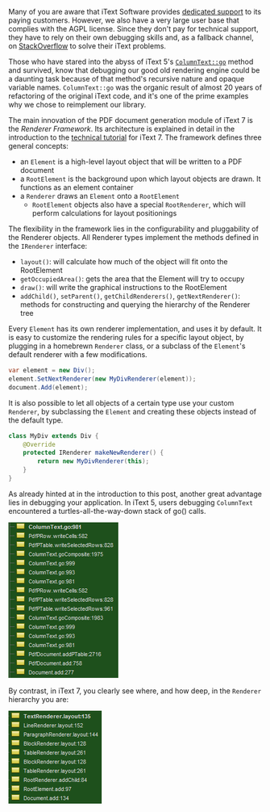 Many of you are aware that iText Software provides [dedicated support](http://itextpdf.com/support) to its paying customers. However, we also have a very large user base that complies with the AGPL license. Since they don't pay for technical support, they have to rely on their own debugging skills and, as a fallback channel, on [StackOverflow](https://stackoverflow.com/questions/tagged/itext) to solve their iText problems.

Those who have stared into the abyss of iText 5's [`ColumnText::go`](https://github.com/itext/itextpdf/blob/develop/itext/src/main/java/com/itextpdf/text/pdf/ColumnText.java#L997) method and survived, know that debugging our good old rendering engine could be a daunting task because of that method's recursive nature and opaque variable names. `ColumnText::go` was the organic result of almost 20 years of refactoring of the original iText code, and it's one of the prime examples why we chose to reimplement our library.

The main innovation of the PDF document generation module of iText 7 is the *Renderer Framework*. Its architecture is explained in detail in the introduction to the [technical tutorial](http://developers.itextpdf.com/content/itext-7-building-blocks/we-start-overview-classes-and-interfaces) for iText 7. The framework defines three general concepts:

* an `Element` is a high-level layout object that will be written to a PDF document
* a `RootElement` is the background upon which layout objects are drawn. It functions as an element container
* a `Renderer` draws an `Element` onto a `RootElement`
	* `RootElement` objects also have a special `RootRenderer`, which will perform calculations for layout positionings
	
The flexibility in the framework lies in the configurability and pluggability of the Renderer objects. All Renderer types implement the methods defined in the `IRenderer` interface:

* `layout()`: will calculate how much of the object will fit onto the RootElement
* `getOccupiedArea()`: gets the area that the Element will try to occupy
* `draw()`: will write the graphical instructions to the RootElement
* `addChild()`, `setParent()`, `getChildRenderers()`, `getNextRenderer()`: methods for constructing and querying the hierarchy of the Renderer tree

Every `Element` has its own renderer implementation, and uses it by default. It is easy to customize the rendering rules for a specific layout object, by plugging in a homebrewn `Renderer` class, or a subclass of the `Element`'s default renderer with a few modifications.

```cs
var element = new Div();
element.SetNextRenderer(new MyDivRenderer(element));
document.Add(element);
```

It is also possible to let all objects of a certain type use your custom `Renderer`, by subclassing the `Element` and creating these objects instead of the default type.

```java
class MyDiv extends Div {
    @Override
    protected IRenderer makeNewRenderer() {
        return new MyDivRenderer(this);
    }
}
```

As already hinted at in the introduction to this post, another great advantage lies in debugging your application. In iText 5, users debugging `ColumnText` encountered a turtles-all-the-way-down stack of go() calls.

![Debugging a nested table in iText 5](./png/stackTrace5.png)

By contrast, in iText 7, you clearly see where, and how deep, in the `Renderer` hierarchy you are:

![Debugging a nested table in iText 7](./png/stackTrace7.png)